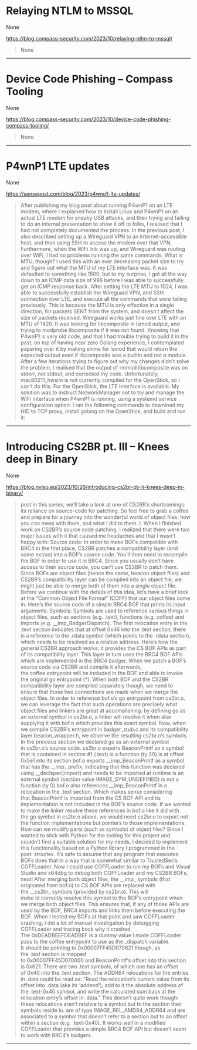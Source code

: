 # Relaying NTLM to MSSQL

None

https://blog.compass-security.com/2023/10/relaying-ntlm-to-mssql/
<blockquote>
None
</blockquote>

---

# Device Code Phishing – Compass Tooling

None

https://blog.compass-security.com/2023/10/device-code-phishing-compass-tooling/
<blockquote>
None
</blockquote>

---

# P4wnP1 LTE updates

None

https://sensepost.com/blog/2023/p4wnp1-lte-updates/
<blockquote>
After publishing my blog post about running P4wnP1 on an LTE modem, where I explained how to install Linux and P4wnP1 on an actual LTE modem for sneaky USB attacks, and then trying and failing to do an internal presentation to show it off to folks, I realised that I had not completely documented the process. In the previous post, I also described setting up a Wireguard VPN to an Internet-accessible host, and then using SSH to access the modem over that VPN. Furthermore, when the WiFi link was up, and Wireguard was routing over WiFi, I had no problems running the same commands. What is MTU, though? I used this with an ever decreasing packet size to try and figure out what the MTU of my LTE interface was. It was defaulted to something like 1500, but to my surprise, I got all the way down to an ICMP data size of 996 before I was able to successfully get an ICMP response back. After setting the LTE MTU to 1024, I was able to successfully establish the Wireguard VPN, and SSH connection over LTE, and execute all the commands that were failing previously. This is because the MTU is only effective in a single direction, for packets SENT from the system, and doesn’t affect the size of packets received. Wireguard works just fine over LTE with an MTU of 1420. It was looking for libcomposite in lsmod output, and trying to modprobe libcomposite if it was not found. Knowing that P4wnP1 is very old code, and that I had trouble trying to build it in the past, on top of having near zero Golang experience, I contemplated papering over it by making shims for lsmod that would return the expected output even if libcomposite was a builtin and not a module. After a few iterations trying to figure out why my changes didn’t solve the problem, I realised that the output of rmmod libcomposite was on stderr, not stdout, and corrected my code. Unfortunately, mac80211_hwsim is not currently compiled for the OpenStick, so I can’t do this. For the OpenStick, the LTE interface is available. My solution was to instruct NetworkManager not to try and manage the WiFi interface when P4wnP1 is running, using a systemd service configuration option: I ran the following commands to download my HID to TCP proxy, install golang on the OpenStick, and build and run it:
</blockquote>

---

# Introducing CS2BR pt. III – Knees deep in Binary

None

https://blog.nviso.eu/2023/10/26/introducing-cs2br-pt-iii-knees-deep-in-binary/
<blockquote>
post in this series, we’ll take a look at one of CS2BR’s shortcomings: its reliance on source-code for patching. So feel free to grab a coffee and prepare for a journey into the wonderful world of object files, how you can mess with them, and what I did to them. I. When I finished work on CS2BR’s source code patching, I realized that there were two major issues with it that caused me headaches and that I wasn’t happy with: Source code: In order to make BOFs compatible with BRC4 in the first place, CS2BR patches a compatibility layer (and some extras) into a BOF’s source code. You’ll then need to recompile the BOF in order to use it in BRC4. Since you usually don’t have access to their source code, you can’t use CS2BR to patch them. Since BOFs are object files (hence the name, beacon object files) and CS2BR’s compatibility layer can be compiled into an object file, we might just be able to merge both of them into a single object file. Before we continue with the details of this idea, let’s have a brief look at the “Common Object File Format” (COFF) that our object files come in. Here’s the source code of a simple BRC4 BOF that prints its input arguments: Symbols: Symbols are used to reference various things in object files, such as sections (e.g. .text), functions (e.g. coffee) and imports (e.g. __imp_BadgerDispatch). The first relocation entry in the .text section indicates that at offset 0x46 into the .text section, there is a reference to the .rdata symbol (which points to the .rdata section), which needs to be resolved as a relative address. Here’s how the general CS2BR approach works: it provides the CS BOF APIs as part of its compatibility layer. This layer in turn uses the BRC4 BOF APIs which are implemented in the BRC4 badger. When we patch a BOF’s source code via CS2BR and compile it afterwards, the coffee entrypoint will be included in the BOF and able to invoke the original go entrypoint (*). When both BOF and the CS2BR compatibility layer are compiled separately though, we need to ensure that those two connections are made when we merge the object files. In order to reference bof.o‘s go entrypoint from cs2br.o, we can leverage the fact that such operations are precisely what object files and linkers are great at accomplishing: by defining go as an external symbol in cs2br.o, a linker will resolve it when also supplying it with bof.o which provides this exact symbol. Now, when we compile CS2BR’s entrypoint in badger_stub.c and its compatibility layer beacon_wrapper.h, we observe the resulting cs2br.o‘s symbols. In the previous section we declared go as an external symbol in cs2br.o‘s source code. cs2br.o exports BeaconPrintf as a symbol that is contained in section #1 (.text) is a function (ty 20) is at offset 0x5e1 into its section bof.o exports __imp_BeaconPrintf as a symbol that has the __imp_ prefix, indicating that this function was declared using __declspec(import) and needs to be imported at runtime is an external symbol (section value IMAGE_SYM_UNDEFINED) is not a function (ty 0) bof.o also references __imp_BeaconPrintf in a relocation in the .text section. Which makes sense considering that BeaconPrintf is imported from the CS BOF API and its implementation is not included in the BOF’s source code. If we wanted to make the linker resolve these references in bof.o like it did with the go symbol in cs2br.o above, we would need cs2br.o to export not the function implementations but pointers to those implementations. How can we modify parts (such as symbols) of object files? Since I wanted to stick with Python for the tooling for this project and couldn’t find a suitable solution for my needs, I decided to implement this functionality based on a Python library I programmed in the past: structex. It’s safe to assume that any program that executes BOFs does that in a way that is somewhat similar to TrustedSec’s COFFLoader. Now I could use COFFLoader to run my BOFs and Visual Studio and x64dbg to debug both COFFLoader and my CS2BR BOFs, neat! After merging both object files, the __imp_ symbols (that originated from bof.o) to CS BOF APIs are replaced with the __cs2br_ symbols (provided by cs2br.o). This will make ld correctly resolve this symbol to the BOF’s entrypoint when we merge both object files. This ensures that, if any of those APIs are used by the BOF, BRC4 imports and links them before executing the BOF. When I tested my BOFs at that point and saw COFFLoader crashing, I did a lot of manual investigation by debugging COFFLoader and tracing back why it crashed. The 0xDEADBEEFDEADBEF is a dummy value I made COFFLoader pass to the coffee entrypoint to use as the _dispatch variable. It should be pointing to 0x00007FF45D070621 though, as the .text section is mapped to 0x00007FF45D070000 and BeaconPrintf‘s offset into this section is 0x621. There are two .text symbols, of which one has an offset of 0x40 into the .text section. The ADDR64 relocations for the entries in .data could be read as: “Read the relocation’s current value from its offset into .data (aka its ‘addend’), add to it the absolute address of the .text-0x40 symbol, and write the calculated sum back at the relocation entry’s offset in .data.” This doesn’t quite work though: these relocations aren’t relative to a symbol but to the section their symbols reside in. are of type IMAGE_REL_AMD64_ADDR64 and are associated to a symbol that doesn’t refer to a section but to an offset within a section (e.g. .text-0x40). It works well in a modified COFFLoader that provides a simple BRC4 BOF API but doesn’t seem to work with BRC4’s badgers.
</blockquote>

---

